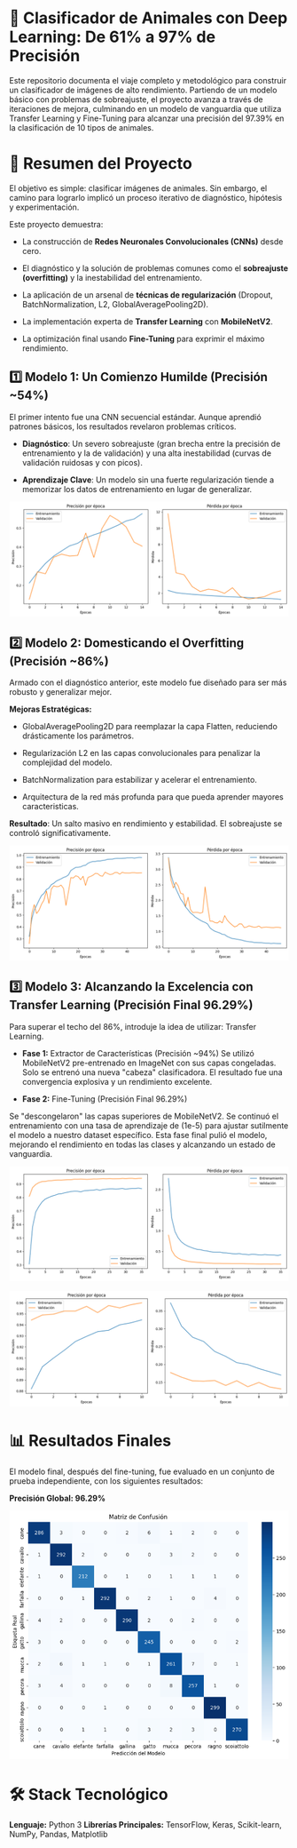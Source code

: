 # 🤖 **Clasificador de Animales con Deep Learning: De 61% a 97% de Precisión**

Este repositorio documenta el viaje completo y metodológico para construir un clasificador de imágenes de alto rendimiento. Partiendo de un modelo básico con problemas de sobreajuste, el proyecto avanza a través de iteraciones de mejora, culminando en un modelo de vanguardia que utiliza Transfer Learning y Fine-Tuning para alcanzar una precisión del 97.39% en la clasificación de 10 tipos de animales.


# 🚀 **Resumen del Proyecto**

El objetivo es simple: clasificar imágenes de animales. Sin embargo, el camino para lograrlo implicó un proceso iterativo de diagnóstico, hipótesis y experimentación.

Este proyecto demuestra:
- La construcción de **Redes Neuronales Convolucionales (CNNs)** desde cero.

- El diagnóstico y la solución de problemas comunes como el **sobreajuste (overfitting)** y la inestabilidad del entrenamiento.

- La aplicación de un arsenal de **técnicas de regularización** (Dropout, BatchNormalization, L2, GlobalAveragePooling2D).

- La implementación experta de **Transfer Learning** con **MobileNetV2**.

- La optimización final usando **Fine-Tuning** para exprimir el máximo rendimiento.


## 1️⃣ **Modelo 1: Un Comienzo Humilde (Precisión ~54%)**

El primer intento fue una CNN secuencial estándar. Aunque aprendió patrones básicos, los resultados revelaron problemas críticos.

- **Diagnóstico**: Un severo sobreajuste (gran brecha entre la precisión de entrenamiento y la de validación) y una alta inestabilidad (curvas de validación ruidosas y con picos).

- **Aprendizaje Clave**: Un modelo sin una fuerte regularización tiende a memorizar los datos de entrenamiento en lugar de generalizar.

![grafica modelo 1](image.png)

## 2️⃣ **Modelo 2: Domesticando el Overfitting (Precisión ~86%)**
Armado con el diagnóstico anterior, este modelo fue diseñado para ser más robusto y generalizar mejor.

**Mejoras Estratégicas:** 
- GlobalAveragePooling2D para reemplazar la capa Flatten, reduciendo drásticamente los parámetros.

- Regularización L2 en las capas convolucionales para penalizar la complejidad del modelo.

- BatchNormalization para estabilizar y acelerar el entrenamiento.

- Arquitectura de la red más profunda para que pueda aprender mayores caracteristicas.

**Resultado**: Un salto masivo en rendimiento y estabilidad. El sobreajuste se controló significativamente.

![grafica modelo 2](image-1.png)


## 3️⃣ **Modelo 3: Alcanzando la Excelencia con Transfer Learning (Precisión Final 96.29%)**
Para superar el techo del 86%, introduje la idea de utilizar: Transfer Learning.

- **Fase 1:** Extractor de Características (Precisión ~94%)
Se utilizó MobileNetV2 pre-entrenado en ImageNet con sus capas congeladas.
Solo se entrenó una nueva "cabeza" clasificadora. El resultado fue una convergencia explosiva y un rendimiento excelente.

- **Fase 2:** Fine-Tuning (Precisión Final 96.29%)

Se "descongelaron" las capas superiores de MobileNetV2.
Se continuó el entrenamiento con una tasa de aprendizaje de (1e-5) para ajustar sutilmente el modelo a nuestro dataset específico.
Esta fase final pulió el modelo, mejorando el rendimiento en todas las clases y alcanzando un estado de vanguardia.

![alt text](image-2.png)

![alt text](image-3.png)


# 📊 **Resultados Finales**
El modelo final, después del fine-tuning, fue evaluado en un conjunto de prueba independiente, con los siguientes resultados:

**Precisión Global: 96.29%**

![alt text](image-4.png)


# **🛠️ Stack Tecnológico**

**Lenguaje:** Python 3
**Librerías Principales:** TensorFlow, Keras, Scikit-learn, NumPy, Pandas, Matplotlib